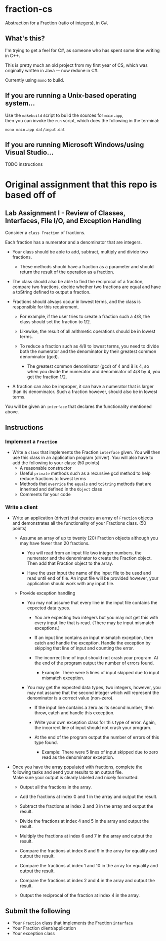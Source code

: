 # fraction-cs
Abstraction for a Fraction (ratio of integers), in C#.

## What's this?
I'm trying to get a feel for C#, as someone who has spent
some time writing in C++.

This is pretty much an old project from my first year of CS,
which was originally written in Java -- now redone in C#.

Currently using `mono` to build.

## If you are running a Unix-based operating system...

Use the `makebuild` script to build the sources for `main.app`,<br>then you can invoke the `run` script, which does the following
in the terminal:

```
mono main.app dat/input.dat
```

## If you are running Microsoft Windows/using Visual Studio...

TODO instructions

# Original assignment that this repo is based off of

## Lab Assignment I - Review of Classes, Interfaces, File I/O, and Exception Handling

Consider a `class Fraction` of fractions.

Each fraction has a numerator and a denominator that are integers. 

- Your class should be able to add, subtract, multiply and divide two fractions. 

    - These methods should have a fraction as a parameter and should return the result of the operation as a fraction.<p>

- The class should also be able to find the reciprocal of a fraction, compare two fractions, decide whether two fractions are equal and have a toString defined to output a fraction. 

- Fractions should always occur in lowest terms, and the class is responsible for this requirement. 

    - For example, if the user tries to create a fraction such a 4/8, the class should set the fraction to 1/2. 

    - Likewise, the result of all arithmetic operations should be in lowest terms. 

    - To reduce a fraction such as 4/8 to lowest terms, you need to divide both the numerator and the denominator by their greatest common denominator (gcd). 

        - The greatest common denominator (gcd) of 4 and 8 is 4, so when you divide the numerator and denominator of 4/8 by 4, you get the fraction 1/2.<p>

- A fraction can also be improper, it can have a numerator that is larger than its denominator. Such a fraction however, should also be in lowest terms.

You will be given an `interface` that declares the functionality mentioned above.

## Instructions

### Implement a `Fraction`
- Write a `class` that implements the Fraction `interface` given. You will then use this class in an application program (driver). You will also have to add the following to your class: (50 points)
    - A reasonable constructor
    - Useful `private` methods such as a recursive gcd method to help reduce fractions to lowest terms
    - Methods that `override` the `equals` and `toString` methods that are inherited and defined in the `Object` class
    - Comments for your code<p>

### Write a client
- Write an application (driver) that creates an array of `Fraction` objects and demonstrates all the functionality of your Fractions class.  (50 points)
    - Assume an array of up to twenty (20) Fraction objects although you may have fewer than 20 fractions. 
    
        - You will read from an input file two integer numbers, the numerator and the denominator to create the Fraction object. Then add that Fraction object to the array. 
    
        - Have the user input the name of the input file to be used and read until end of file. An input file will be provided however, your application should work with any input file.

    - Provide exception handling
        - You may not assume that every line in the input file contains the expected data types. 
        
            - You are expecting two integers but you may not get this with every input line that is read. (There may be input mismatch exceptions.) 
        
            - If an input line contains an input mismatch exception, then catch and handle the exception. Handle the exception by skipping that line of input and counting the error. 
        
            - The incorrect line of input should not crash your program. At the end of the program output the number of errors found. 

                - Example: There were 5 lines of input skipped due to input mismatch exception.<p>

        - You may get the expected data types, two integers, however, you may not assume that the second integer which will represent the denominator is a correct value (non-zero). 
        
            - If the input line contains a zero as its second number, then throw, catch and handle this exception. 
            
            - Write your own exception class for this type of error. Again, the incorrect line of input should not crash your program. 
            
            - At the end of the program output the number of errors of this type found. 
            
                - Example: There were 5 lines of input skipped due to zero read as the denominator exception.<p>

- Once you have the array populated with fractions, complete the following tasks and send your results to an output file.<br> Make sure your output is clearly labeled and nicely formatted.
    - Output all the fractions in the array.

    - Add the fractions at index 0 and 1 in the array and output the result.

    - Subtract the fractions at index 2 and 3 in the array and output the result.

    - Divide the fractions at index 4 and 5 in the array and output the result.

    - Multiply the fractions at index 6 and 7 in the array and output the result.

    - Compare the fractions at index 8 and 9 in the array for equality and output the result.

    - Compare the fractions at index 1 and 10 in the array for equality and output the result.

    - Compare the fractions at index 2 and 4 in the array and output the result.

    - Output the reciprocal of the fraction at index 4 in the array.

## Submit the following
 - Your `Fraction` class that implements the Fraction `interface`
 - Your Fraction client/application
 - Your exception class
